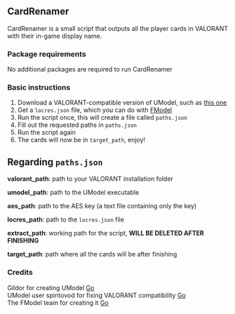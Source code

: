 ## CardRenamer
CardRenamer is a small script that outputs all the player cards in VALORANT with their in-game display name.

### Package requirements
No additional packages are required to run CardRenamer

### Basic instructions
1. Download a VALORANT-compatible version of UModel, such as [this one](https://www.gildor.org/smf/index.php?action=dlattach;topic=7040.0;attach=2029)
2. Get a `locres.json` file, which you can do with [FModel](https://ci.appveyor.com/project/iAmAsval/fmodel/branch/master/artifacts)
3. Run the script once, this will create a file called `paths.json`
4. Fill out the requested paths in `paths.json`
5. Run the script again
6. The cards will now be in `target_path`, enjoy!

## Regarding `paths.json`

**valorant_path**: path to your VALORANT installation folder  

**umodel_path**: path to the UModel executable  

**aes_path**: path to the AES key (a text file containing only the key)  

**locres_path**: path to the `locres.json` file  

**extract_path**: working path for the script, **WILL BE DELETED AFTER FINISHING**  

**target_path**: path where all the cards will be after finishing

### Credits
Gildor for creating UModel [Go](https://www.gildor.org/en/projects/umodel)  
UModel user spiritovod for fixing VALORANT compatibility [Go](https://www.gildor.org/smf/index.php/topic,7040.msg39129.html#msg39129)  
The FModel team for creating it [Go](https://github.com/iAmAsval/FModel)
